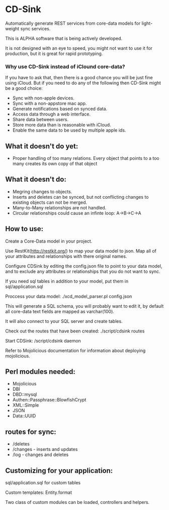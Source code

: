 CD-Sink
=======

Automatically generate REST services from core-data models for light-weight sync services.

This is ALPHA software that is being actively developed.

It is not designed with an eye to speed, you might not want to use it for production, but it is great for rapid prototyping.

### Why use CD-Sink instead of iClound core-data?
If you have to ask that, then there is a good chance you will be just fine using iCloud.
But if you need to do any of the following then CD-Sink might be a good choice:

* Sync with non-apple devices.
* Sync with a non-appstore mac app.
* Generate notifications based on synced data.
* Access data through a web interface.
* Share data between users.
* Store more data than is reasonable with iCloud.
* Enable the same data to be used by multiple apple ids.


## What it doesn't do yet:
* Proper handling of too many relations. Every object that points to a too many creates its own copy of that object

## What it doesn't do:
* Megring changes to objects.
* Inserts and deletes can be synced, but not conflicting changes to existing objects can not be merged.
* Many-to-Many relationships are not handled.
* Circular relationships could cause an infinte loop: A->B->C->A


## How to use:
Create a Core-Data model in your project.

Use RestKit(http://restkit.org/) to map your data model to json.  Map all of your attributes and relationships with there original names.

Configure CDSink by editing the config.json file to point to your data model, and to exclude any attributes or relationships that
you do not want to sync.

If you need sql tables in addition to your model, put them in sql/application.sql

Proccess your data model: ./xcd_model_parser.pl config.json

This will generate a SQL schema, you will probably want to edit it, by default all core-data text fields are mapped as varchar(100).

It will also connect to your SQL server and create tables.

Check out the routes that have been created: ./script/cdsink routes

Start CDSink: /script/cdsink daemon

Refer to Mojolicious documentation for information about deploying mojolicious.

## Perl modules needed:
* Mojolicious
* DBI
* DBD::mysql
* Authen::Passphrase::BlowfishCrypt
* XML::Simple
* JSON
* Data::UUID

## routes for sync:
* /deletes
* /changes - inserts and updates
* /log - changes and deletes

## Customizing for your application:
sql/application.sql for custom tables

Custom templates: Entity.format

Two class of custom modules can be loaded, controllers and helpers.
